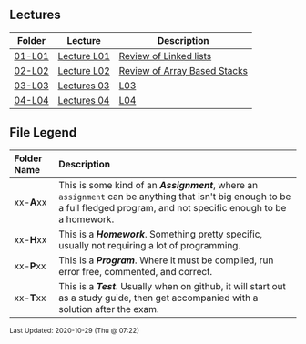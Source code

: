 ## Lectures
| Folder | Lecture | Description|
 | ------------|------------|------------|
 | [01-L01](https://github.com/rugbyprof/2143-Object-Oriented-Programming/tree/master/Lectures/01-L01) | [ Lecture L01 ](https://github.com/rugbyprof/2143-Object-Oriented-Programming/tree/master/Lectures/01-L01) | [ Review of Linked lists](https://github.com/rugbyprof/2143-Object-Oriented-Programming/tree/master/Lectures/01-L01) | [01-L01](https://github.com/rugbyprof/2143-Object-Oriented-Programming/tree/master/Lectures/01-L01) | [|      | Name                                         | Description                                            |](https://github.com/rugbyprof/2143-Object-Oriented-Programming/tree/master/Lectures/01-L01) | [01-L01](https://github.com/rugbyprof/2143-Object-Oriented-Programming/tree/master/Lectures/01-L01) | [ Helper Homework](https://github.com/rugbyprof/2143-Object-Oriented-Programming/tree/master/Lectures/01-L01) | [N/A](https://github.com/rugbyprof/2143-Object-Oriented-Programming/tree/master/Lectures/01-L01) |
 | [02-L02](https://github.com/rugbyprof/2143-Object-Oriented-Programming/tree/master/Lectures/02-L02) | [ Lecture L02 ](https://github.com/rugbyprof/2143-Object-Oriented-Programming/tree/master/Lectures/02-L02) | [ Review of Array Based Stacks](https://github.com/rugbyprof/2143-Object-Oriented-Programming/tree/master/Lectures/02-L02) | [02-L02](https://github.com/rugbyprof/2143-Object-Oriented-Programming/tree/master/Lectures/02-L02) | [|      | Name                                           | Description                                            |](https://github.com/rugbyprof/2143-Object-Oriented-Programming/tree/master/Lectures/02-L02) | [N/A](https://github.com/rugbyprof/2143-Object-Oriented-Programming/tree/master/Lectures/02-L02) |
 | [03-L03](https://github.com/rugbyprof/2143-Object-Oriented-Programming/tree/master/Lectures/03-L03) | [ Lectures 03](https://github.com/rugbyprof/2143-Object-Oriented-Programming/tree/master/Lectures/03-L03) | [L03 ](https://github.com/rugbyprof/2143-Object-Oriented-Programming/tree/master/Lectures/03-L03) | [ No Description](https://github.com/rugbyprof/2143-Object-Oriented-Programming/tree/master/Lectures/03-L03) | [N/A](https://github.com/rugbyprof/2143-Object-Oriented-Programming/tree/master/Lectures/03-L03) |
 | [04-L04](https://github.com/rugbyprof/2143-Object-Oriented-Programming/tree/master/Lectures/04-L04) | [ Lectures 04](https://github.com/rugbyprof/2143-Object-Oriented-Programming/tree/master/Lectures/04-L04) | [L04 ](https://github.com/rugbyprof/2143-Object-Oriented-Programming/tree/master/Lectures/04-L04) | [ No Description](https://github.com/rugbyprof/2143-Object-Oriented-Programming/tree/master/Lectures/04-L04) | [N/A](https://github.com/rugbyprof/2143-Object-Oriented-Programming/tree/master/Lectures/04-L04) |
 
    
## File Legend

| Folder Name | Description |
|:-----------|:-------------|
|xx-**A**xx | This is some kind of an ***Assignment***, where an `assignment` can be anything that isn't big enough to be a full fledged program, and not specific enough to be a homework. |
|xx-**H**xx | This is a ***Homework***. Something pretty specific, usually not requiring a lot of programming. |
|xx-**P**xx | This is a ***Program***. Where it must be compiled, run error free, commented, and correct. |
|xx-**T**xx | This is a ***Test***. Usually when on github, it will start out as a study guide, then get accompanied with a solution after the exam. |

    
<sup>Last Updated: 2020-10-29 (Thu @ 07:22)</sup>